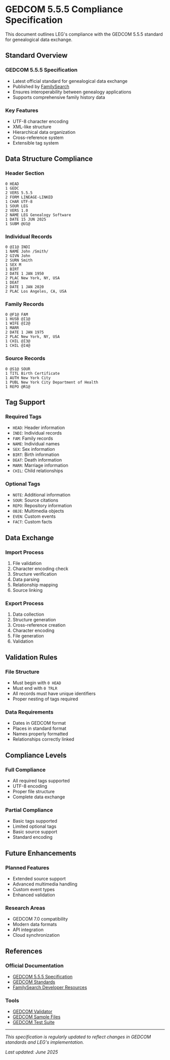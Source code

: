 # GEDCOM 5.5.5 Compliance Specification

This document outlines LEG's compliance with the GEDCOM 5.5.5 standard for genealogical data exchange.

## Standard Overview

### GEDCOM 5.5.5 Specification
- Latest official standard for genealogical data exchange
- Published by [FamilySearch](https://www.gedcom.org/)
- Ensures interoperability between genealogy applications
- Supports comprehensive family history data

### Key Features
- UTF-8 character encoding
- XML-like structure
- Hierarchical data organization
- Cross-reference system
- Extensible tag system

## Data Structure Compliance

### Header Section
```
0 HEAD
1 GEDC
2 VERS 5.5.5
2 FORM LINEAGE-LINKED
1 CHAR UTF-8
1 SOUR LEG
2 VERS 1.0
2 NAME LEG Genealogy Software
1 DATE 15 JUN 2025
1 SUBM @U1@
```

### Individual Records
```
0 @I1@ INDI
1 NAME John /Smith/
2 GIVN John
2 SURN Smith
1 SEX M
1 BIRT
2 DATE 1 JAN 1950
2 PLAC New York, NY, USA
1 DEAT
2 DATE 1 JAN 2020
2 PLAC Los Angeles, CA, USA
```

### Family Records
```
0 @F1@ FAM
1 HUSB @I1@
1 WIFE @I2@
1 MARR
2 DATE 1 JAN 1975
2 PLAC New York, NY, USA
1 CHIL @I3@
1 CHIL @I4@
```

### Source Records
```
0 @S1@ SOUR
1 TITL Birth Certificate
1 AUTH New York City
1 PUBL New York City Department of Health
1 REPO @R1@
```

## Tag Support

### Required Tags
- `HEAD`: Header information
- `INDI`: Individual records
- `FAM`: Family records
- `NAME`: Individual names
- `SEX`: Sex information
- `BIRT`: Birth information
- `DEAT`: Death information
- `MARR`: Marriage information
- `CHIL`: Child relationships

### Optional Tags
- `NOTE`: Additional information
- `SOUR`: Source citations
- `REPO`: Repository information
- `OBJE`: Multimedia objects
- `EVEN`: Custom events
- `FACT`: Custom facts

## Data Exchange

### Import Process
1. File validation
2. Character encoding check
3. Structure verification
4. Data parsing
5. Relationship mapping
6. Source linking

### Export Process
1. Data collection
2. Structure generation
3. Cross-reference creation
4. Character encoding
5. File generation
6. Validation

## Validation Rules

### File Structure
- Must begin with `0 HEAD`
- Must end with `0 TRLR`
- All records must have unique identifiers
- Proper nesting of tags required

### Data Requirements
- Dates in GEDCOM format
- Places in standard format
- Names properly formatted
- Relationships correctly linked

## Compliance Levels

### Full Compliance
- All required tags supported
- UTF-8 encoding
- Proper file structure
- Complete data exchange

### Partial Compliance
- Basic tags supported
- Limited optional tags
- Basic source support
- Standard encoding

## Future Enhancements

### Planned Features
- Extended source support
- Advanced multimedia handling
- Custom event types
- Enhanced validation

### Research Areas
- GEDCOM 7.0 compatibility
- Modern data formats
- API integration
- Cloud synchronization

## References

### Official Documentation
- [GEDCOM 5.5.5 Specification](https://www.gedcom.org/gedcom/gedcom-5-5-5.pdf)
- [GEDCOM Standards](https://www.gedcom.org/standards)
- [FamilySearch Developer Resources](https://www.familysearch.org/developers)

### Tools
- [GEDCOM Validator](https://www.gedcom.org/gedcom/gedcom-validator)
- [GEDCOM Sample Files](https://www.gedcom.org/samples)
- [GEDCOM Test Suite](https://www.gedcom.org/test)

---

*This specification is regularly updated to reflect changes in GEDCOM standards and LEG's implementation.*

*Last updated: June 2025* 